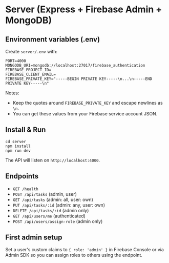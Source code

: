 # Server (Express + Firebase Admin + MongoDB)

## Environment variables (.env)
Create `server/.env` with:

```
PORT=4000
MONGODB_URI=mongodb://localhost:27017/firebase_authentication
FIREBASE_PROJECT_ID=
FIREBASE_CLIENT_EMAIL=
FIREBASE_PRIVATE_KEY="-----BEGIN PRIVATE KEY-----\n...\n-----END PRIVATE KEY-----\n"
```

Notes:
- Keep the quotes around `FIREBASE_PRIVATE_KEY` and escape newlines as `\n`.
- You can get these values from your Firebase service account JSON.

## Install & Run
```
cd server
npm install
npm run dev
```

The API will listen on `http://localhost:4000`.

## Endpoints
- `GET /health`
- `POST /api/tasks` (admin, user)
- `GET /api/tasks` (admin: all, user: own)
- `PUT /api/tasks/:id` (admin: any, user: own)
- `DELETE /api/tasks/:id` (admin only)
- `GET /api/users/me` (authenticated)
- `POST /api/users/assign-role` (admin only)

## First admin setup
Set a user's custom claims to `{ role: 'admin' }` in Firebase Console or via Admin SDK so you can assign roles to others using the endpoint.
